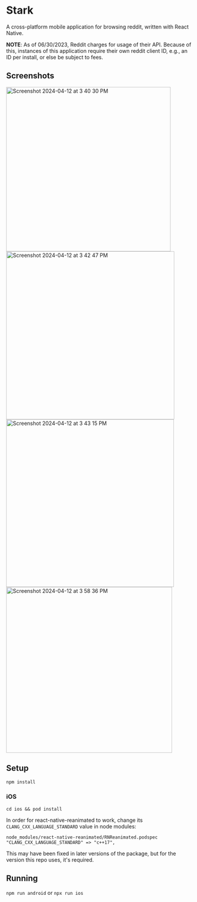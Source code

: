# Stark

A cross-platform mobile application for browsing reddit, written with React Native.

**NOTE**: As of 06/30/2023, Reddit charges for usage of their API. Because of this, instances of this application require their own reddit client ID, e.g., an ID per install, or else be subject to fees.

## Screenshots
<img width="443" alt="Screenshot 2024-04-12 at 3 40 30 PM" src="https://github.com/oakleyaidan21/Stark/assets/36863200/66b66693-a997-4a41-9e7f-2fe7e246f64e">
<img width="453" alt="Screenshot 2024-04-12 at 3 42 47 PM" src="https://github.com/oakleyaidan21/Stark/assets/36863200/bb31db03-58b1-4a4d-be2e-5a7a2e0dc9b5">
<img width="452" alt="Screenshot 2024-04-12 at 3 43 15 PM" src="https://github.com/oakleyaidan21/Stark/assets/36863200/163eacce-4480-40a1-9d6b-3805cf7885c2">
<img width="447" alt="Screenshot 2024-04-12 at 3 58 36 PM" src="https://github.com/oakleyaidan21/Stark/assets/36863200/d88056e1-7cda-4157-bc38-57316a9c3165">

## Setup

`npm install`

### iOS

`cd ios && pod install`

In order for react-native-reanimated to work, change its `CLANG_CXX_LANGUAGE_STANDARD` value in node modules:

`node_modules/react-native-reanimated/RNReanimated.podspec`
`"CLANG_CXX_LANGUAGE_STANDARD" => "c++17",`

This may have been fixed in later versions of the package, but for the version this repo uses, it's required.

## Running

`npm run android` or `npx run ios`
